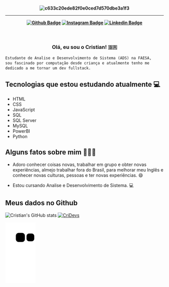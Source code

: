 
<h4 align="center">
 
![c633c20ede82f0e0ced7d570dbe3a1f3](https://user-images.githubusercontent.com/70382532/138322189-2db8df52-9dcb-40a0-88a8-c365466bd33d.gif)

<hr>

[![Github Badge](https://img.shields.io/badge/-Facebook-blue?style=for-the-badge&logo=Facebook&logoColor=white&link=https://github.com/CriDevs)](https://www.facebook.com/cri.dwayne/)
[![Instagram Badge](https://img.shields.io/badge/-instagram-red?style=for-the-badge&logo=instagram&logoColor=white&link=https://github.com/CriDevs)](https://www.instagram.com/cri.dantonio/)
[![Linkedin Badge](https://img.shields.io/badge/-Linkedin-blue?style=for-the-badge&logo=Linkedin&logoColor=white&link=https://github.com/CriDevs)](https://www.linkedin.com/in/cristian-d-antonio-b31932206/)

</h4>

<h3 align="center">  <br>

Olá, eu sou o Cristian! 🇧🇷
<br>

</h3>

```
Estudante de Analise e Desenvolvimento de Sistema (ADS) na FAESA, 
sou fascinado por computação desde criança e atualmente tenho me dedicado a me tornar um dev fullstack.
```
## Tecnologias que estou estudando atualmente 💻

  - HTML
  - CSS
  - JavaScript
  - SQL
  - SQL Server
  - MySQL
  - PowerBI
  - Python

## Alguns fatos sobre mim 👨🏻‍💻

- Adoro conhecer coisas novas, trabalhar em grupo e obter novas experiências, almejo trabalhar fora do Brasil, para melhorar meu Inglês e conhecer novas culturas, pessoas e ter novas experiências. 😄

- Estou cursando Analise e Desenvolvimento de Sistema. 💻


## Meus dados no Github

<!-- <span style="height ">
![Anurag's GitHub stats](https://github-readme-stats.vercel.app/api?username=arthurspk&show_icons=true&theme=tokyonight)
</span> -->

![Cristian's GitHub stats](https://github-readme-stats.vercel.app/api?username=CriDevs&show_icons=true&theme=tokyonight)
[![CriDevs](https://github-readme-stats.vercel.app/api/top-langs/?username=CriDevs&hide=html&layout=compact=true&theme=tokyonight)](https://github.com/CriDevs/)
<!-- ![Top Langs](https://github-readme-stats.vercel.app/api/top-langs/?username=arthurspk&layout=compact&theme=tokyonight) -->
![Snake animation](https://github.com/rafaballerini/rafaballerini/blob/output/github-contribution-grid-snake.svg)
